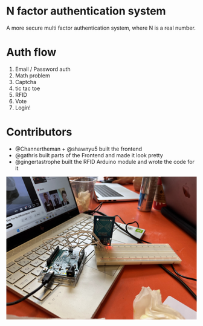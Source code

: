 # N factor authentication system

A more secure multi factor authentication system, where N is a real number.

# Auth flow

1. Email / Password auth
2. Math problem
3. Captcha
4. tic tac toe
5. RFID
6. Vote
7. Login!

# Contributors

- @Channertheman + @shawnyu5 built the frontend
- @gathris built parts of the Frontend and made it look pretty
- @gingertastrophe built the RFID Arduino module and wrote the code for it

![Arduino module](./img/arduino_module.jpg)
